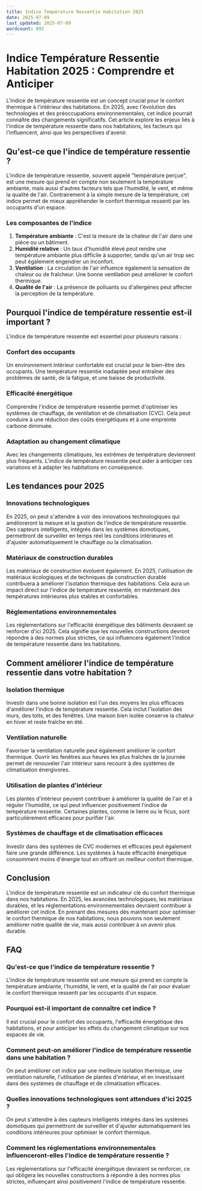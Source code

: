 ```yaml
---
title: Indice Température Ressentie Habitation 2025
date: 2025-07-09
last_updated: 2025-07-09
wordcount: 892
---
```


# Indice Température Ressentie Habitation 2025 : Comprendre et Anticiper

L'indice de température ressentie est un concept crucial pour le confort thermique à l'intérieur des habitations. En 2025, avec l'évolution des technologies et des préoccupations environnementales, cet indice pourrait connaître des changements significatifs. Cet article explore les enjeux liés à l'indice de température ressentie dans nos habitations, les facteurs qui l'influencent, ainsi que les perspectives d'avenir.

## Qu'est-ce que l'indice de température ressentie ?

L'indice de température ressentie, souvent appelé "température perçue", est une mesure qui prend en compte non seulement la température ambiante, mais aussi d'autres facteurs tels que l'humidité, le vent, et même la qualité de l'air. Contrairement à la simple mesure de la température, cet indice permet de mieux appréhender le confort thermique ressenti par les occupants d'un espace.

### Les composantes de l'indice

1. **Température ambiante** : C'est la mesure de la chaleur de l'air dans une pièce ou un bâtiment.
2. **Humidité relative** : Un taux d'humidité élevé peut rendre une température ambiante plus difficile à supporter, tandis qu'un air trop sec peut également engendrer un inconfort.
3. **Ventilation** : La circulation de l'air influence également la sensation de chaleur ou de fraîcheur. Une bonne ventilation peut améliorer le confort thermique.
4. **Qualité de l'air** : La présence de polluants ou d'allergènes peut affecter la perception de la température.

## Pourquoi l'indice de température ressentie est-il important ?

L'indice de température ressentie est essentiel pour plusieurs raisons :

### Confort des occupants

Un environnement intérieur confortable est crucial pour le bien-être des occupants. Une température ressentie inadaptée peut entraîner des problèmes de santé, de la fatigue, et une baisse de productivité.

### Efficacité énergétique

Comprendre l'indice de température ressentie permet d'optimiser les systèmes de chauffage, de ventilation et de climatisation (CVC). Cela peut conduire à une réduction des coûts énergétiques et à une empreinte carbone diminuée.

### Adaptation au changement climatique

Avec les changements climatiques, les extrêmes de température deviennent plus fréquents. L'indice de température ressentie peut aider à anticiper ces variations et à adapter les habitations en conséquence.

## Les tendances pour 2025

### Innovations technologiques

En 2025, on peut s'attendre à voir des innovations technologiques qui amélioreront la mesure et la gestion de l'indice de température ressentie. Des capteurs intelligents, intégrés dans les systèmes domotiques, permettront de surveiller en temps réel les conditions intérieures et d'ajuster automatiquement le chauffage ou la climatisation.

### Matériaux de construction durables

Les matériaux de construction évoluent également. En 2025, l'utilisation de matériaux écologiques et de techniques de construction durable contribuera à améliorer l'isolation thermique des habitations. Cela aura un impact direct sur l'indice de température ressentie, en maintenant des températures intérieures plus stables et confortables.

### Réglementations environnementales

Les réglementations sur l'efficacité énergétique des bâtiments devraient se renforcer d'ici 2025. Cela signifie que les nouvelles constructions devront répondre à des normes plus strictes, ce qui influencera également l'indice de température ressentie dans les habitations.

## Comment améliorer l'indice de température ressentie dans votre habitation ?

### Isolation thermique

Investir dans une bonne isolation est l'un des moyens les plus efficaces d'améliorer l'indice de température ressentie. Cela inclut l'isolation des murs, des toits, et des fenêtres. Une maison bien isolée conserve la chaleur en hiver et reste fraîche en été.

### Ventilation naturelle

Favoriser la ventilation naturelle peut également améliorer le confort thermique. Ouvrir les fenêtres aux heures les plus fraîches de la journée permet de renouveler l'air intérieur sans recourir à des systèmes de climatisation énergivores.

### Utilisation de plantes d'intérieur

Les plantes d'intérieur peuvent contribuer à améliorer la qualité de l'air et à réguler l'humidité, ce qui peut influencer positivement l'indice de température ressentie. Certaines plantes, comme le lierre ou le ficus, sont particulièrement efficaces pour purifier l'air.

### Systèmes de chauffage et de climatisation efficaces

Investir dans des systèmes de CVC modernes et efficaces peut également faire une grande différence. Les systèmes à haute efficacité énergétique consomment moins d'énergie tout en offrant un meilleur confort thermique.

## Conclusion

L'indice de température ressentie est un indicateur clé du confort thermique dans nos habitations. En 2025, les avancées technologiques, les matériaux durables, et les réglementations environnementales devraient contribuer à améliorer cet indice. En prenant des mesures dès maintenant pour optimiser le confort thermique de nos habitations, nous pouvons non seulement améliorer notre qualité de vie, mais aussi contribuer à un avenir plus durable.

## FAQ

### Qu'est-ce que l'indice de température ressentie ?

L'indice de température ressentie est une mesure qui prend en compte la température ambiante, l'humidité, le vent, et la qualité de l'air pour évaluer le confort thermique ressenti par les occupants d'un espace.

### Pourquoi est-il important de connaître cet indice ?

Il est crucial pour le confort des occupants, l'efficacité énergétique des habitations, et pour anticiper les effets du changement climatique sur nos espaces de vie.

### Comment peut-on améliorer l'indice de température ressentie dans une habitation ?

On peut améliorer cet indice par une meilleure isolation thermique, une ventilation naturelle, l'utilisation de plantes d'intérieur, et en investissant dans des systèmes de chauffage et de climatisation efficaces.

### Quelles innovations technologiques sont attendues d'ici 2025 ?

On peut s'attendre à des capteurs intelligents intégrés dans les systèmes domotiques qui permettront de surveiller et d'ajuster automatiquement les conditions intérieures pour optimiser le confort thermique.

### Comment les réglementations environnementales influenceront-elles l'indice de température ressentie ?

Les réglementations sur l'efficacité énergétique devraient se renforcer, ce qui obligera les nouvelles constructions à répondre à des normes plus strictes, influençant ainsi positivement l'indice de température ressentie.